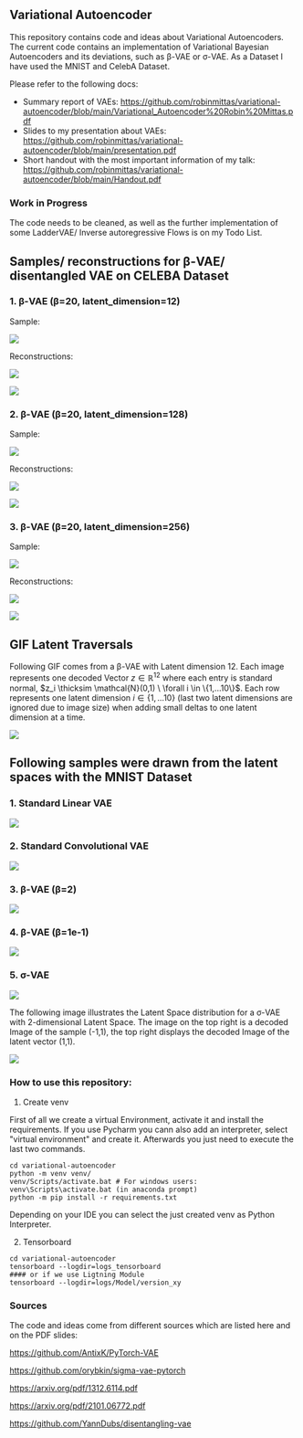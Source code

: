 ## Variational Autoencoder
This repository contains code and ideas about Variational Autoencoders. 
The current code contains an implementation of Variational Bayesian Autoencoders and its deviations, such as  β-VAE or σ-VAE. As a Dataset I have used the MNIST and CelebA Dataset.

Please refer to the following docs:
- Summary report of VAEs: https://github.com/robinmittas/variational-autoencoder/blob/main/Variational_Autoencoder%20Robin%20Mittas.pdf
- Slides to my presentation about VAEs: https://github.com/robinmittas/variational-autoencoder/blob/main/presentation.pdf
- Short handout with the most important information of my talk: https://github.com/robinmittas/variational-autoencoder/blob/main/Handout.pdf

### Work in Progress
The code needs to be cleaned, as well as the further implementation of some LadderVAE/ Inverse autoregressive Flows is on my Todo List.

## Samples/ reconstructions for β-VAE/ disentangled VAE on CELEBA Dataset
### 1. β-VAE (β=20, latent_dimension=12)

Sample:

![](plots/12_sample.png)

Reconstructions:

![](plots/12_original.png)

![](plots/12_reconstructed.png)


### 2. β-VAE (β=20, latent_dimension=128)

Sample:

![](plots/128_sample_beta.png)

Reconstructions:

![](plots/128_original_beta.png)

![](plots/128_reconstructed_beta.png)


### 3. β-VAE (β=20, latent_dimension=256)

Sample:

![](plots/256_sample.png)

Reconstructions:

![](plots/256_original_beta.png)

![](plots/256_reconstructed_beta.png)


## GIF Latent Traversals
Following GIF comes from a β-VAE with Latent dimension 12. Each image represents one decoded Vector $z \in \mathbb{R}^{12}$ where each entry is standard normal, $z_i \thicksim \mathcal{N}(0,1) \ \forall i \in \{1,...10\}$.
Each row represents one latent dimension $i \in \{1,...10\}$ (last two latent dimensions are ignored due to image size) when adding small deltas to one latent dimension at a time.

![](plots/gif_latent_12/finalgif.gif)

## Following samples were drawn from the latent spaces with the MNIST Dataset
### 1. Standard Linear VAE

![](plots/linear_vae_sampled.png)

### 2. Standard Convolutional VAE

![](plots/standard_conv_vae_sampled.png)

### 3. β-VAE (β=2)

![](plots/beta_2_vae_sampled.png)

### 4. β-VAE (β=1e-1)

![](plots/beta_4_vae_sampled.png)

### 5. σ-VAE

![](plots/sigma_vae_sampled_latent2.png)

The following image illustrates the Latent Space distribution for a σ-VAE with 2-dimensional Latent Space. 
The image on the top right is a decoded Image of the sample (-1,1), the top right displays the decoded Image of the latent vector (1,1).

![](plots/2d_latent_space.png)

### How to use this repository:
1. Create venv

First of all we create a virtual Environment, activate it and install the requirements. If you use Pycharm you cann also add an interpreter, select "virtual environment" and create it. Afterwards you just need to execute the last two commands.
```
cd variational-autoencoder
python -m venv venv/ 
venv/Scripts/activate.bat # For windows users: venv\Scripts\activate.bat (in anaconda prompt)
python -m pip install -r requirements.txt
```
Depending on your IDE you can select the just created venv as Python Interpreter.

2. Tensorboard
```
cd variational-autoencoder
tensorboard --logdir=logs_tensorboard
#### or if we use Ligtning Module
tensorboard --logdir=logs/Model/version_xy  
```

### Sources
The code and ideas come from different sources which are listed here and on the PDF slides:

https://github.com/AntixK/PyTorch-VAE

https://github.com/orybkin/sigma-vae-pytorch

https://arxiv.org/pdf/1312.6114.pdf

https://arxiv.org/pdf/2101.06772.pdf

https://github.com/YannDubs/disentangling-vae
